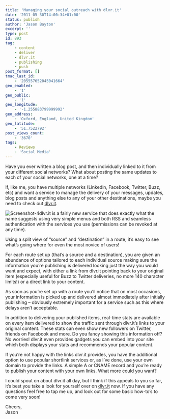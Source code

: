 ```yaml
---
title: 'Managing your social outreach with dlvr.it'
date: '2011-05-30T14:00:34+01:00'
status: publish
author: 'Jason Bayton'
excerpt: ''
type: post
id: 893
tag:
    - content
    - deliver
    - dlvr.it
    - publishing
    - push
post_format: []
tmac_last_id:
    - '205557652045041664'
geo_enabled:
    - '1'
geo_public:
    - '1'
geo_longitude:
    - '-1.255883799999992'
geo_address:
    - 'Oxford, England, United Kingdom'
geo_latitude:
    - '51.7522792'
post_views_count:
    - '3670'
tags:
    - Reviews
    - 'Social Media'
---
```

Have you ever written a blog post, and then individually linked to it from your different social networks? What about posting the same updates to each of your social networks, one at a time?

If, like me, you have multiple networks (Linkedin, Facebook, Twitter, Buzz, etc) and want a service to manage the delivery of your messages, updates, blog posts and anything else to any of your other destinations, maybe you need to check out [dlvr.it](http://dlvr.it/).

![](https://r2_worker.bayton.workers.dev/uploads/2011/05/Screenshot-4.png "Screenshot-4")dlvr.it is a fairly new service that does exactly what the name suggests using very simple menus and both RSS and seamless authentication with the services you use (permissions can be revoked at any time).

Using a split view of “source” and “destination” in a route, it’s easy to see what’s going where for even the most novice of users!

For each route set up (that’s a source and a destination), you are given an abundance of options tailored to each individual source making sure the information you’re publishing is delivered looking just the way you would want and expect, with either a link from dlvr.it pointing back to your original item (especially useful for Buzz to Twitter deliveries, no more 140 character limits!) or a direct link to your content.

As soon as you’re set up with a route you’ll notice that on most occasions, your information is picked up and delivered almost immediately after initially publishing – obviously extremely important for a service such as this where delays aren’t acceptable.

In addition to delivering your published items, real-time stats are available on every item delivered to show the traffic sent through dlvr.it’s links to your original content. These stats can even show new followers on Twitter, friends on Facebook and more. Do you fancy showing this information off? No worries! dlvr.it even provides gadgets you can embed into your site which both displays your stats and recommends your popular content.

If you’re not happy with the links dlvr.it provides, you have the additional option to use popular shortlink services or, as I’ve done, use your own domain to provide the links. A simple A or CNAME record and you’re ready to publish your content with your own links. What more could you want?

I could spout on about dlvr.it all day, but I think if this appeals to you so far, it’s best you take a look for yourself over on [dlvr.it](http://Dlvr.it) now. If you have any questions feel free to tap me up, and look out for some basic how-to’s to come very soon!

Cheers,  
Jason